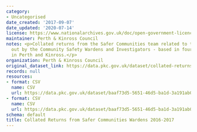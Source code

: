 ```yaml
---
category:
- Uncategorised
date_created: '2017-09-07'
date_updated: '2020-07-14'
license: https://www.nationalarchives.gov.uk/doc/open-government-licence/version/3/
maintainer: Perth & Kinross Council
notes: <p>Collated returns from the Safer Communities team related to the work carried
  out by the Community Safety Wardens and Investigators - based in four key areas
  in Perth and Kinross.</p>
organization: Perth & Kinross Council
original_dataset_link: https://data.pkc.gov.uk/dataset/collated-returns-from-safer-communities-wardens-2016-2017
records: null
resources:
- format: CSV
  name: CSV
  url: https://data.pkc.gov.uk/dataset/baaf73d5-5651-46d5-ba1d-3a191ab07984/resource/35bb119f-60c4-406b-9011-244186ad6ec4/download/service-delivery-requests-by-area.csv
- format: CSV
  name: CSV
  url: https://data.pkc.gov.uk/dataset/baaf73d5-5651-46d5-ba1d-3a191ab07984/resource/6e5c53ee-3b95-4107-9c35-f26a2f4c1ade/download/service-delivery-requests-by-category.csv
schema: default
title: Collated Returns from Safer Communities Wardens 2016-2017
---
```


